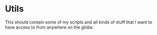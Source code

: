 # Utils

This should contain some of my scripts and all kinds of stuff that I want to have access to from anywhere on the globe.


